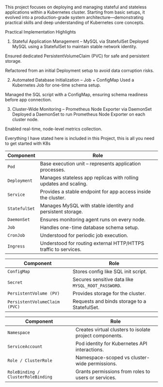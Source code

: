 This project focuses on deploying and managing stateful and stateless applications within a Kubernetes cluster. Starting from basic setups, it evolved into a production-grade system architecture—demonstrating practical skills and deep understanding of Kubernetes core concepts.

Practical Implementation Highlights
1. Stateful Application Management – MySQL via StatefulSet
Deployed MySQL using a StatefulSet to maintain stable network identity.

Ensured dedicated PersistentVolumeClaim (PVC) for safe and persistent storage.

Refactored from an initial Deployment setup to avoid data corruption risks.

2. Automated Database Initialization – Job + ConfigMap
Used a Kubernetes Job for one-time schema setup.

Managed the SQL script with a ConfigMap, ensuring schema readiness before app connection.

3. Cluster-Wide Monitoring – Prometheus Node Exporter via DaemonSet
Deployed a DaemonSet to run Prometheus Node Exporter on each cluster node.

Enabled real-time, node-level metrics collection.

Everything I have stated here is included in this Project, this is all you need to get started with K8s

| Component     | Role                                                             |
| ------------- | ---------------------------------------------------------------- |
| `Pod`         | Base execution unit – represents application processes.          |
| `Deployment`  | Manages stateless app replicas with rolling updates and scaling. |
| `Service`     | Provides a stable endpoint for app access inside the cluster.    |
| `StatefulSet` | Manages MySQL with stable identity and persistent storage.       |
| `DaemonSet`   | Ensures monitoring agent runs on every node.                     |
| `Job`         | Handles one-time database schema setup.                          |
| `CronJob`     | Understood for periodic job execution.                           |
| `Ingress`     | Understood for routing external HTTP/HTTPS traffic to services.  |

| Component                     | Role                                               |
| ----------------------------- | -------------------------------------------------- |
| `ConfigMap`                   | Stores config like SQL init script.                |
| `Secret`                      | Secures sensitive data like `MYSQL_ROOT_PASSWORD`. |
| `PersistentVolume (PV)`       | Provides storage for the cluster.                  |
| `PersistentVolumeClaim (PVC)` | Requests and binds storage to a StatefulSet.       |

| Component                          | Role                                                    |
| ---------------------------------- | ------------------------------------------------------- |
| `Namespace`                        | Creates virtual clusters to isolate project components. |
| `ServiceAccount`                   | Pod identity for Kubernetes API interactions.           |
| `Role / ClusterRole`               | Namespace-scoped vs cluster-wide permissions.           |
| `RoleBinding / ClusterRoleBinding` | Grants permissions from roles to users or services.     |
